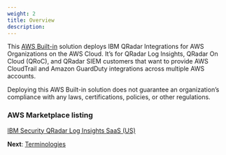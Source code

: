 ```yaml
---
weight: 2
title: Overview
description:
---
```


This [AWS Built-in](https://aws.amazon.com/partners/built-in-partner-solutions/) solution deploys IBM QRadar Integrations for AWS Organizations on the AWS Cloud. It’s for QRadar Log Insights, QRadar On Cloud (QRoC), and QRadar SIEM customers that want to provide AWS CloudTrail and Amazon GuardDuty integrations across multiple AWS accounts.

Deploying this AWS Built-in solution does not guarantee an organization’s compliance with any laws, certifications, policies, or other regulations.

### AWS Marketplace listing

[IBM Security QRadar Log Insights SaaS (US)](https://aws.amazon.com/marketplace/pp/prodview-p2llj6q6wlsq4)

**Next**: [Terminologies](/terminologies/index.html)
